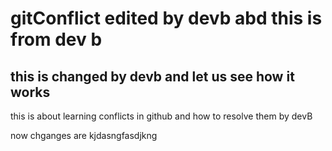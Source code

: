 # gitConflict  edited by devb abd this is from dev b

## this is changed by devb and let us see how it works

this is about learning conflicts in github and how to resolve them by devB

now chganges are kjdasngfasdjkng
